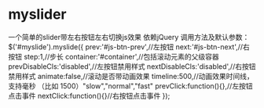 # myslider
一个简单的slider带左右按钮左右切换js效果
依赖jQuery
调用方法及默认参数：
$('#myslide').myslide({
        		prev:'#js-btn-prev',//左按钮
        		next:'#js-btn-next',//右按钮
        		step:1,//步长
        		container:'#container',//包括滚动元素的父级容器
        		prevDisableCls:'disabled',//左按钮禁用样式
          	nextDisableCls:'disabled',//右按钮禁用样式
          	animate:false,//滚动是否带动画效果
          	timeline:500,//动画效果时间线，支持毫秒 （比如 1500）"slow","normal","fast"
          	prevClick:function(){},//左按钮点击事件
          	nextClick:function(){}//右按钮点击事件
        });

